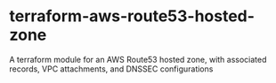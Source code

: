 # terraform-aws-route53-hosted-zone
A terraform module for an AWS Route53 hosted zone, with associated records, VPC attachments, and DNSSEC configurations

